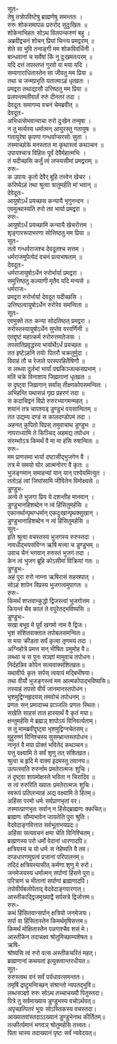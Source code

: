 सूतः-  
तेषु तत्रोपविष्टेषु ब्राह्मणेषु समन्ततः ।  
रुरुः शोकसमापन्नः प्ररुरोद सुदुःखितः ॥  
शोकेनाभिहतः सोऽथ विलपन्करुणं बहु ।  
अब्रवीद्वचनं शोचन् प्रियां चिन्त्य प्रमद्वराम् ॥  
शेते सा भुवि तन्वङ्गी मम शोकविवर्धिनी ।  
बान्धवानां च सर्वेषां किं नु दुःखमतःपरम् ॥  
यदि दत्तं तपस्तप्तं गुरवो वा मया यदि ।  
सम्यगाराधितास्तेन सा जीवतु मम प्रिया ॥  
तथा च जन्मप्रभृति यतात्माऽहं धृतव्रतः ।  
प्रमद्वरा तथाद्यासौ उत्तिष्ठतु मम प्रिया ॥  
प्रलपन्तमतीवार्तं रुरुं दीनतरं तदा ।  
देवदूतः समागम्य वचनं चेमब्रवीत् ॥  
देवदूतः-  
अभिधत्सेभवान्वाचा रुरो दुःखेन तन्मृषा ।  
न तु मर्त्यस्य धर्मात्मन् आयुरस्तु गतायुषः ॥  
गतायुरेषा कृपणा गन्धर्वाप्सरसोः सुता ।  
तस्माच्छोके मनस्तात मा कृथास्त्वं कथञ्चन ॥  
उपायश्चात्र विहितः पूर्वं देवैर्महात्मभिः ।  
तं यदीच्छसि कर्तुं त्वं लप्स्यसीमां प्रमद्वराम् ॥  
रुरुः-  
क उपायः कृतो देवैर् बूहि तत्त्वेन खेचर ।  
करिष्येऽहं तथा श्रुत्वा त्रातुमर्हति मां भवान् ॥  
देवेदूतः-  
आयुषोऽर्धं प्रयच्छस कन्यायै भृगुनन्दन ।  
एवमुत्थास्यति रुरो तव भार्या प्रमद्वरा ॥  
रुरुः-  
आयुषोऽर्धं प्रयच्छामि कन्यायै खेचरोत्तम ।  
शृङ्गाररूपाभरणा सोत्तिष्ठतु मम प्रिया ॥  
सूतः-  
ततो गन्धर्वराजश्च देवदूतश्च सत्तम ।  
धर्मराजमुपेत्येदं वचनं प्रत्यभाषताम् ॥  
देवदूतः-  
धर्मराजायुषोऽर्धेन रुरोर्भार्या प्रमद्वरा ।  
समुत्तिष्ठतु कल्याणी मृतैव यदि मन्यसे ॥  
धर्मराजः-  
प्रमद्वरा रुरोर्भार्या देवदूत यदीच्छसि ।  
उत्तिष्ठत्वायुषोऽर्धेन रुरोरेव समन्विता ॥  
सूतः-  
एवमुक्ते ततः कन्या सोदतिष्ठत् प्रमद्वरा ।  
रुरोस्तस्यायुषोऽर्धेन सुप्तेव वरवर्णिनी ॥  
एतद्दृष्टं महात्कर्म रुरोरुत्तमतेजसः ।  
तपसातिप्रवृद्धस्य भार्यार्थेऽर्धं प्रयच्छतः ॥  
तत इष्टेऽहनि तयोः पितरौ चक्रतुर्मुदा ।  
विवाहं तौ च रेजाते परस्परहितैषिणौ ॥  
स लब्ध्वा दुर्लभां भार्यां पद्मकिञ्जल्कसप्रभाम् ।  
मतिं चक्रे विनाशाय जिह्मगानां धृतव्रतः ॥  
स दृष्ट्वा जिह्मगान् सर्वांस् तीक्ष्णकोपसमन्वितः ।  
अभिहन्ति यथासन्नं गृह्य प्रहरणं तदा ॥  
स कदाचिद्वनं विप्रो रुरुरभ्यागमन्महत् ।  
शयानं तत्र चापश्यड् डुण्डुभं वयसान्वितम् ॥  
तत उद्यम्य दण्डं स कालदण्डोपमं तदा ।  
अहनत् कुपितो विप्रस् तमुवाचाथ डुण्डुभः ॥  
नापराध्यामि ते किञ्चिद् अहमद्य तपोधन ।  
संरम्भाोऽत्र किमर्थं वै मा मा हंसि रुषान्वितः ॥   
रुरुः-  
मम प्राणसमा भार्या दष्टासीद्भुजगेन वै ।  
तत्र मे समयो घोर आत्मनोरग वै कृतः ॥  
भुजङ्गमान् समाहन्यां यान् यान् पश्येयमित्युत ।  
ततोऽहं त्वां जिघांसामि जीवितेन विमोक्ष्यसे ॥  
डुण्डुभ-  
अन्ये ते भुजगा प्रिय ये दशन्तीह मानवान् ।  
डुण्डुभानहिशब्देन न त्वं हिंसितुमर्हसि ॥  
एकानर्थान्पृथग्धर्मान् एकदुःखान्पृथक्सुखान् ।  
डुण्डुभानाहिशब्देन न त्वं हिंसितुमर्हसि ॥  
सूतः-  
इति श्रुत्वा वचस्तस्य भुजगस्य रुरुस्तदा ।  
नावधीद्भयसंविग्न ऋषिं मत्त्वा च डुण्डुभम् ॥  
उवाच चैनं भगवान् रुरुस्तं भुजगं तदा ।  
केन त्वं भुजग ब्रूहि कोऽसीमां विक्रियां गतः ॥  
डुण्डुभः-  
अहं पुरा रुरो नाम्ना ऋषिरासं सहस्रपात् ।  
सोऽहं शापेन विप्रस्य भुजगत्वमुपागतः ॥  
रुरुः-  
किमर्थं शप्तवान्कुद्धो द्विजस्त्वां भुजगोत्तम ।  
कियन्तं चैव कालं ते वपुरेतद्भविष्यसि ॥   
डुण्डुभः-  
सखा बभूव मे पूर्वं खगमो नाम वै द्विजः।  
भृशं संशितवाक्तात तपोबलसमन्वितः॥  
स मया क्रीडता सर्पं कृत्वा तृणमयं तदा ।  
अग्निहोत्रे प्रमत्त सन् भीषितः प्रमुमोह वै॥  
लब्ध्वा च स पुनः सञ्ज्ञां मामुवाच तपोधनः।  
निर्दहन्निव कोपेन सत्यवाक्संशितव्रतः॥  
यथावीर्यः कृतः सर्पस् त्वयायं मद्बिभीषया।  
तथा वीर्यो भुजङ्गस्त्वं मम आत्मकोपाद्भविष्यसि॥  
तस्याहं तपसो वीर्यं जानमानस्तपोधन।  
भृशमुद्विग्नहृदयस् तमवोचं तपोधनम् ॥  
प्रणतः सन् प्रमादाच्च प्राञ्जलिः प्रणतः स्थितः।  
सखेति साहसं तात हास्यार्थं वै कृतं मया॥  
क्षन्तुमर्हसि मे ब्रह्मञ् शापोऽयं विनिवर्त्यताम्।  
स तु मामब्रवीद्दृष्ट्वा भृशमुद्विग्नचेतसम्॥  
मुहुरुष्णं विनिश्चस्य सुसम्भ्रान्तस्तपोधनः।  
नानृतं वै मया प्रोक्तं भवितेदं कथञ्चन॥  
यत्तु वक्ष्यामि ते सर्वं शृणु तत् संशितव्रत।  
श्रुत्वा च हृदि मे वाक्यं इदमस्तु तवानघ॥  
उत्पत्स्यति रुरुर्नाम प्रमतेरात्मजः शुचिः।  
तं दृष्ट्वा शापमोक्षस्ते भविता न चिरादिव ॥  
स त्वं रुरुरिति ख्यातः प्रमतेरात्मजः शुचिः।  
स्वरूपं प्रतिलभ्याहं अद्य वक्ष्यामि ते हितम्॥  
अहिंसा परमो धर्मः सर्वप्राणभृतां वर।  
तस्मात्प्राणभृतः सर्वान् न हिंसेद्ब्राह्मणः क्कचित्॥  
ब्राह्मणः सौम्यभावेन जायतेति पुरा श्रुतिः।  
वेदवेदाङ्गवित्तात सर्वभूताभयप्रदः॥  
अहिंसा सत्यवचनं क्षमा चेति विनिश्चितम्।  
ब्राह्मणस्य परो धर्मो वेदानां धारणादपि॥  
क्षत्रियस्य च यो धर्मः स नेहेष्यति वै तव।  
दण्डधारणमुग्रत्वं प्रजानां परिपालनम्॥  
तदिदं क्षत्रियस्यासीत् कर्मणा शृणु मे रुरो।  
जनमेजयस्य धर्मात्मन् सर्पाणां हिंसने पुरा॥  
परित्राणं च भीतानां सर्पाणां ब्राह्मणादपि।  
तपोवीर्यबलोपेताद् वेदवेदाङ्गपारगात्।  
आस्तीकाद्द्विजमुख्याद्वै सर्पसत्रे द्विजोत्तम॥  
रुरुः-  
कथं हिंसितवान्सर्पान् क्षत्रियो जनमेजयः।  
सर्पा वा हिंसितास्तेन किमर्थमृषिसत्तम॥  
किमर्थं मोक्षितास्तेेन पन्नगाश्चैव शसं मे।  
आस्तीकेन तदाचक्ष्व श्रोतुमिच्छाम्यशेषतः॥  
ऋषि-  
श्रोष्यसि त्वं रुरो वत्स अस्तीकचरितं महत्।  
ब्राह्मणानां कथयतां इत्युक्त्वान्तरधीयत॥  
सूत-  
रुरुस्त्वथ वनं सर्वं पर्यधावत्समन्ततः।  
तमृषिं द्रष्टुमन्विच्छन् संश्रान्तो न्यपतद्भुवि॥  
लब्धसञ्ज्ञो रुरुः सोऽथ तच्चाचख्यौ पितुस्तदा।  
पित्रे तु सर्वमाख्याय डुण्डुभस्य वचोऽर्थवत्॥  
अपृच्छत्पितरं भूयः सोऽस्तिकस्य वचस्तदा।  
आख्यातवांस्तदाऽऽख्यानं डुण्डुभेनाथ कीर्तितम्॥  
तत्कीर्त्यमानं भगवञ् श्रोतुमर्हसि तत्त्वतः।  
पिता चास्य तदाख्यानं पृष्टः सर्वं न्यवेदयत्॥  
